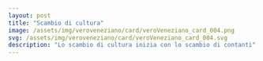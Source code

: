```yaml
---
layout: post
title: "Scambio di cultura"
image: /assets/img/veroveneziano/card/veroVeneziano_card_004.png
svg: /assets/img/veroveneziano/card/veroVeneziano_card_004.svg
description: "Lo scambio di cultura inizia con lo scambio di contanti"
---
```

